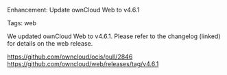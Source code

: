 Enhancement: Update ownCloud Web to v4.6.1

Tags: web

We updated ownCloud Web to v4.6.1. Please refer to the changelog (linked) for details on the web release.

https://github.com/owncloud/ocis/pull/2846
https://github.com/owncloud/web/releases/tag/v4.6.1
